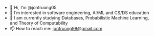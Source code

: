 - 👋 Hi, I’m @jontruong05
- 👀 I’m interested in software engineering, AI/ML and CS/DS education
- 🌱 I am currently studying Databases, Probabilistic Machine Learning, and Theory of Computability
- 📫 How to reach me: jontruong98@gmail.com 

<!---
jontruong05/jontruong05 is a ✨ special ✨ repository because its `README.md` (this file) appears on your GitHub profile.
You can click the Preview link to take a look at your changes.
--->
